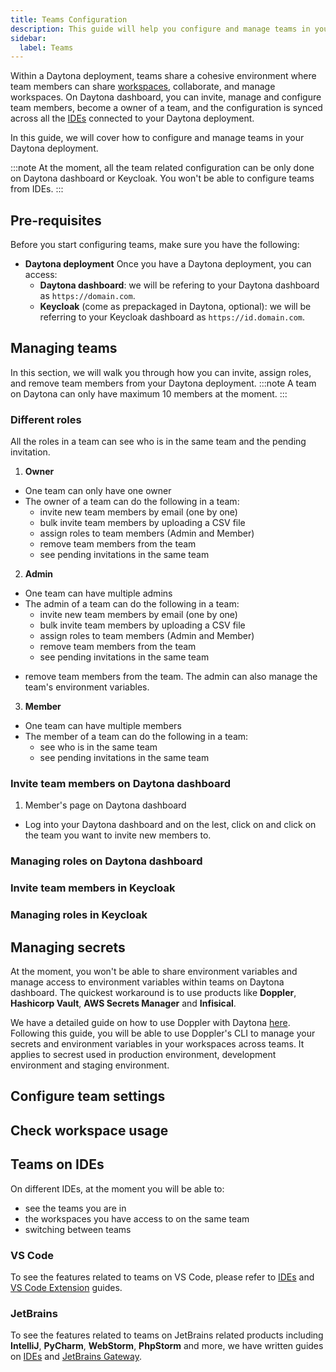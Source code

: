 ```yaml
---
title: Teams Configuration
description: This guide will help you configure and manage teams in your Daytona deployment.
sidebar:
  label: Teams
---
```


Within a Daytona deployment, teams share a cohesive environment where team members can share [workspaces](/usage/workspaces), collaborate, and manage workspaces. On Daytona dashboard, you can invite, manage and configure team members, become a owner of a team, and the configuration is synced across all the [IDEs](/usage/ides) connected to your Daytona deployment. 

In this guide, we will cover how to configure and manage teams in your Daytona deployment.

:::note
At the moment, all the team related configuration can be only done on Daytona dashboard or Keycloak. You won't be able to configure teams from IDEs.
:::

## Pre-requisites
Before you start configuring teams, make sure you have the following:
- **Daytona deployment**
Once you have a Daytona deployment, you can access: 
  - **Daytona dashboard**: we will be refering to your Daytona dashboard as `https://domain.com`.
  - **Keycloak** (come as prepackaged in Daytona, optional): we will be referring to your Keycloak dashboard as `https://id.domain.com`.
   
[//]: # ({/*TODO: docs - second list item should be corrected rendered and indented*/})
## Managing teams
In this section, we will walk you through how you can invite, assign roles, and remove team members from your Daytona deployment.
:::note
A team on Daytona can only have maximum 10 members at the moment. 
:::

### Different roles
All the roles in a team can see who is in the same team and the pending invitation. 

[//]: # (All roles in a team can create, share workspaces. Create environment variables based off configuration.)

[//]: # (TODO: feature - right now team members can't share workspaces based on their roles and names, neither environment variables, we should have this feature available)
1. **Owner**
- One team can only have one owner
- The owner of a team can do the following in a team:
  - invite new team members by email (one by one)
  - bulk invite team members by uploading a CSV file
  - assign roles to team members (Admin and Member)
  - remove team members from the team
  - see pending invitations in the same team

2. **Admin**
- One team can have multiple admins
- The admin of a team can do the following in a team:
  - invite new team members by email (one by one)
  - bulk invite team members by uploading a CSV file
  - assign roles to team members (Admin and Member)
  - remove team members from the team
  - see pending invitations in the same team

[//]: # (  TODO: feature - question: should admins be able to change themselves to members ? )
  - remove team members from the team. The admin can also manage the team's environment variables.
3. **Member**
- One team can have multiple members
- The member of a team can do the following in a team:
  - see who is in the same team
  - see pending invitations in the same team

### Invite team members on Daytona dashboard
1. Member's page on Daytona dashboard
- Log into your Daytona dashboard and on the lest, click on  and click on the team you want to invite new members to.

### Managing roles on Daytona dashboard

### Invite team members in Keycloak 

### Managing roles in Keycloak

## Managing secrets
At the moment, you won't be able to share environment variables and manage access to environment variables within teams on Daytona dashboard. The quickest workaround is to use products like **Doppler**, **Hashicorp Vault**, **AWS Secrets Manager** and **Infisical**. 

We have a detailed guide on how to use Doppler with Daytona [here](https://www.daytona.io/dotfiles/managing-secrets-with-doppler-in-devcontainers). Following this guide, you will be able to use Doppler's CLI to manage your secrets and environment variables in your workspaces across teams. It applies to secrest used in production environment, development environment and staging environment.

## Configure team settings

## Check workspace usage

## Teams on IDEs
On different IDEs, at the moment you will be able to: 
- see the teams you are in
- the workspaces you have access to on the same team
- switching between teams

### VS Code
To see the features related to teams on VS Code, please refer to [IDEs](/usage/ides#vscode) and [VS Code Extension](/tools/vs-code-extension#managing-teams) guides.

### JetBrains
To see the features related to teams on JetBrains related products including **IntelliJ**, **PyCharm**, **WebStorm**, **PhpStorm** and more, we have written guides on [IDEs](/usage/ides#intellij) and [JetBrains Gateway](/tools/jetbrains-gateway#managing-teams).